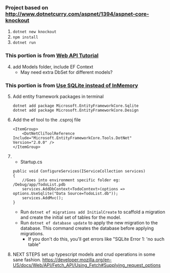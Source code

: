 ### Project based on http://www.dotnetcurry.com/aspnet/1394/aspnet-core-knockout
1. `dotnet new knockout`
2. `npm install`
3. `dotnet run`

### This portion is from  [Web API Tutorial](https://docs.microsoft.com/en-us/aspnet/core/tutorials/web-api-vsc#add-support-for-entity-framework-core)

4. add Models folder, include EF Context
    * May need extra DbSet for different models?

### This portion is from [Use SQLite instead of InMemory](https://docs.microsoft.com/en-us/ef/core/get-started/netcore/new-db-sqlite)    
5. Add entity framework packages in terminal
    ```
    dotnet add package Microsoft.EntityFrameworkCore.Sqlite
    dotnet add package Microsoft.EntityFrameworkCore.Design
    ``` 
6. Add the ef tool to the .csproj file 
    ```
    <ItemGroup>
        <DotNetCliToolReference Include="Microsoft.EntityFrameworkCore.Tools.DotNet" Version="2.0.0" />
    </ItemGroup>
    ```
7. * Startup.cs
    ```
    public void ConfigureServices(IServiceCollection services)
    {   
        //Goes into environment specific folder eg: /Debug/app/TodoList.pdb
        services.AddDbContext<TodoContext>(options => options.UseSqlite("Data Source=TodoList.db"));
        services.AddMvc();
    }
    ```
    * Run `dotnet ef migrations add InitialCreate` to scaffold a migration and create the initial set of tables for the model.
    * Run `dotnet ef database update` to apply the new migration to the database. This command creates the database before applying migrations.
        * If you don't do this, you'll get errors like "SQLite Error 1: 'no such table"

8. NEXT STEPS set up typescript models and crud operations in some sane fashion.
https://developer.mozilla.org/en-US/docs/Web/API/Fetch_API/Using_Fetch#Supplying_request_options
